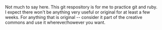 Not much to say here. This git respository is for me to practice git and ruby. I expect there won't be anything very useful or original for at least a few weeks. For anything that is original -- consider it part of the creative commons and use it wherever/however you want.
